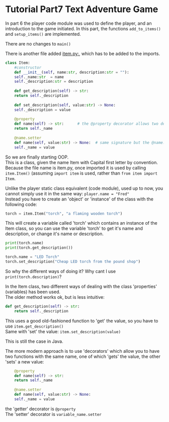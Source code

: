 <h1>Tutorial Part7 Text Adventure Game </h1>

In part 6 the player code module was used to define the player, and an introduction to the game initiated. In this part, the functions `add_to_items()` and `setup_items()` are implemented.

There are no changes to `main()`

There is another file added [item.py:](/Python/OOP/02-Adventure%20Game%2Bplayer%2Bitems/item.py), which has to be added to the imports.
```python
class Item:
    #constructor
    def __init__(self, name:str, description:str = ""):
	self._name:str  = name
	self._description:str = description
    
    def get_description(self) -> str:
	return self._description
	
    def set_description(self, value:str) -> None:
	self._description = value
  
    @property
    def name(self) -> str:		# the @property decorator allows two def name(): functions 
	return self._name
    
    @name.setter
    def name(self, value:str) -> None:	# same signature but the @name.setter allows this
	self._name = value
```
So we are finally starting OOP.<br>
This is a class, given the name Item with Capital first letter by convention. Because the file name is item.py, once imported it is used by calling `item.Item()` (assuming `import item` is used, rather than `from item import Item`.

Unlike the player static class equivalent (code module), used up to now, you cannot simply use it in the same way: `player.name = "Fred"`<br>
Instead you have to create an 'object' or 'instance' of the class with the following code:
```python
torch = item.Item("torch", "a flaming wooden torch")
```
This will create a variable called 'torch' which contains an instance of the Item class, so you can use the variable 'torch' to get it's name and description, or change it's name or description.

```python
print(torch.name)
print(torch.get_description())

torch.name = "LED Torch"
torch.set_description("Cheap LED torch from the pound shop")
```
So why the different ways of doing it? Why cant I use `print(torch.description)`?

In the Item class, two different ways of dealing with the class 'properties' (variables) has been used.<br>
The older method works ok, but is less intuitive:
```python
def get_description(self) -> str:
	return self._description
```
This uses a good old-fashioned function to 'get' the value, so you have to use `item.get_description()`<br>
Same with 'set' the value: `item.set_description(value)`

This is still the case in Java.

The more modern approach is to use 'decorators' which allow you to have two functions with the same name, one of which 'gets' the value, the other 'sets' a new value:
```python
    @property
    def name(self) -> str:
	return self._name
    
    @name.setter
    def name(self, value:str) -> None:
	self._name = value
```

the 'getter' decorator is `@property`<br>
The 'setter' decorator is `variable_name.setter`
